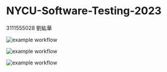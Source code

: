 # NYCU-Software-Testing-2023
3111555028 劉紘華

![example workflow](https://github.com/HeywardLiu/311555028-ST-2023/actions/workflows/github-actions-demo.yml/badge.svg)

![example workflow](https://github.com/HeywardLiu/311555028-ST-2023/actions/workflows/Lab01-CI.yml/badge.svg)

![example workflow](https://github.com/HeywardLiu/311555028-ST-2023/actions/workflows/Lab02-CI.yml/badge.svg)